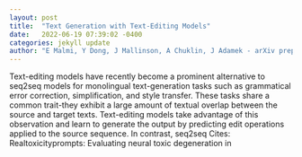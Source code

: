 ```yaml
---
layout: post
title:  "Text Generation with Text-Editing Models"
date:   2022-06-19 07:39:02 -0400
categories: jekyll update
author: "E Malmi, Y Dong, J Mallinson, A Chuklin, J Adamek - arXiv preprint arXiv , 2022"
---
```

Text-editing models have recently become a prominent alternative to seq2seq models for monolingual text-generation tasks such as grammatical error correction, simplification, and style transfer. These tasks share a common trait-they exhibit a large amount of textual overlap between the source and target texts. Text-editing models take advantage of this observation and learn to generate the output by predicting edit operations applied to the source sequence. In contrast, seq2seq  Cites: Realtoxicityprompts: Evaluating neural toxic degeneration in